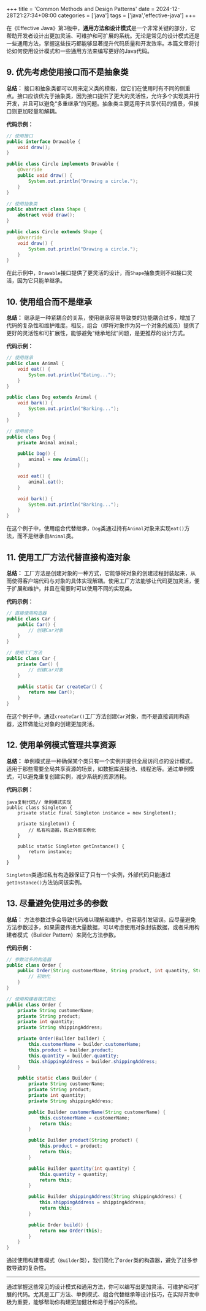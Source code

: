 +++
title = 'Common Methods and Design Patterns'
date = 2024-12-28T21:27:34+08:00
categories = ['java']
tags = ['java','effective-java']
+++

在《Effective Java》第3版中，**通用方法和设计模式**是一个非常关键的部分，它帮助开发者设计出更加灵活、可维护和可扩展的系统。无论是常见的设计模式还是一些通用方法，掌握这些技巧都能够显著提升代码质量和开发效率。本篇文章将讨论如何使用设计模式和一些通用方法来编写更好的Java代码。

## 9. **优先考虑使用接口而不是抽象类**

**总结：**
接口和抽象类都可以用来定义类的模板，但它们在使用时有不同的侧重点。接口应该优先于抽象类，因为接口提供了更大的灵活性，允许多个实现类并行开发，并且可以避免“多重继承”的问题。抽象类主要适用于共享代码的情景，但接口则更加轻量和解耦。

**代码示例：**

```java
// 使用接口
public interface Drawable {
    void draw();
}

public class Circle implements Drawable {
    @Override
    public void draw() {
        System.out.println("Drawing a circle.");
    }
}

// 使用抽象类
public abstract class Shape {
    abstract void draw();
}

public class Circle extends Shape {
    @Override
    void draw() {
        System.out.println("Drawing a circle.");
    }
}
```

在此示例中，`Drawable`接口提供了更灵活的设计，而`Shape`抽象类则不如接口灵活，因为它只能单继承。

## 10. **使用组合而不是继承**

**总结：**
继承是一种紧耦合的关系，使用继承容易导致类的功能耦合过多，增加了代码的复杂性和维护难度。相反，组合（即将对象作为另一个对象的成员）提供了更好的灵活性和可扩展性，能够避免“继承地狱”问题，是更推荐的设计方式。

**代码示例：**

```java
// 使用继承
public class Animal {
    void eat() {
        System.out.println("Eating...");
    }
}

public class Dog extends Animal {
    void bark() {
        System.out.println("Barking...");
    }
}

// 使用组合
public class Dog {
    private Animal animal;

    public Dog() {
        animal = new Animal();
    }

    void eat() {
        animal.eat();
    }

    void bark() {
        System.out.println("Barking...");
    }
}
```

在这个例子中，使用组合代替继承，`Dog`类通过持有`Animal`对象来实现`eat()`方法，而不是继承自`Animal`类。

## 11. **使用工厂方法代替直接构造对象**

**总结：**
工厂方法是创建对象的一种方式，它能够将对象的创建过程封装起来，从而使得客户端代码与对象的具体实现解耦。使用工厂方法能够让代码更加灵活，便于扩展和维护，并且在需要时可以使用不同的实现类。

**代码示例：**

```java
// 直接使用构造器
public class Car {
    public Car() {
        // 创建Car对象
    }
}

// 使用工厂方法
public class Car {
    private Car() {
        // 创建Car对象
    }

    public static Car createCar() {
        return new Car();
    }
}
```

在这个例子中，通过`createCar()`工厂方法创建`Car`对象，而不是直接调用构造器，这样做能让对象的创建更加灵活。

## 12. **使用单例模式管理共享资源**

**总结：**
单例模式是一种确保某个类只有一个实例并提供全局访问点的设计模式。适用于那些需要全局共享资源的场景，如数据库连接池、线程池等。通过单例模式，可以避免重复创建实例，减少系统的资源消耗。

**代码示例：**

```
java复制代码// 单例模式实现
public class Singleton {
    private static final Singleton instance = new Singleton();

    private Singleton() {
        // 私有构造器，防止外部实例化
    }

    public static Singleton getInstance() {
        return instance;
    }
}
```

`Singleton`类通过私有构造器保证了只有一个实例，外部代码只能通过`getInstance()`方法访问该实例。

## 13. **尽量避免使用过多的参数**

**总结：**
方法参数过多会导致代码难以理解和维护，也容易引发错误。应尽量避免方法参数过多，如果需要传递大量数据，可以考虑使用对象封装数据，或者采用构建者模式（Builder Pattern）来简化方法参数。

**代码示例：**

```java
// 参数过多的构造器
public class Order {
    public Order(String customerName, String product, int quantity, String shippingAddress) {
        // 初始化
    }
}

// 使用构建者模式简化
public class Order {
    private String customerName;
    private String product;
    private int quantity;
    private String shippingAddress;

    private Order(Builder builder) {
        this.customerName = builder.customerName;
        this.product = builder.product;
        this.quantity = builder.quantity;
        this.shippingAddress = builder.shippingAddress;
    }

    public static class Builder {
        private String customerName;
        private String product;
        private int quantity;
        private String shippingAddress;

        public Builder customerName(String customerName) {
            this.customerName = customerName;
            return this;
        }

        public Builder product(String product) {
            this.product = product;
            return this;
        }

        public Builder quantity(int quantity) {
            this.quantity = quantity;
            return this;
        }

        public Builder shippingAddress(String shippingAddress) {
            this.shippingAddress = shippingAddress;
            return this;
        }

        public Order build() {
            return new Order(this);
        }
    }
}
```

通过使用构建者模式（`Builder`类），我们简化了`Order`类的构造器，避免了过多参数导致的复杂性。

------

通过掌握这些常见的设计模式和通用方法，你可以编写出更加灵活、可维护和可扩展的代码。尤其是工厂方法、单例模式、组合代替继承等设计技巧，在实际开发中极为重要，能够帮助你构建更加健壮和易于维护的系统。